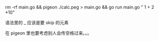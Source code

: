 rm -rf main.go && pigeon ./calc.peg > main.go && go run main.go "  1 + 2    *10"

语法里的 _ 应该是要 skip 的元素

在 pigeon 里也要考虑别人会传空格过来。。。
